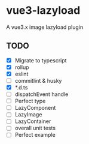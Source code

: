 # vue3-lazyload
A vue3.x image lazyload plugin

## TODO
- [x] Migrate to typescript
- [x] rollup
- [x] eslint
- [ ] commitlint & husky
- [x] *.d.ts
- [ ] dispatchEvent handle
- [ ] Perfect type
- [ ] LazyComponent
- [ ] LazyImage
- [ ] LazyContainer
- [ ] overall unit tests
- [ ] Perfect example
